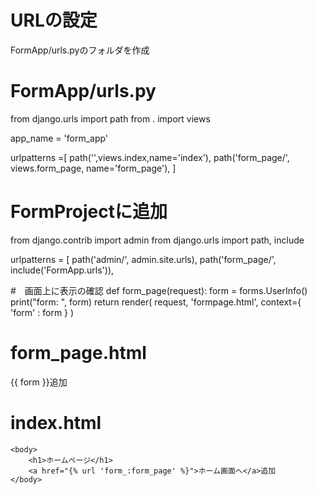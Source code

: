 # URLの設定
FormApp/urls.pyのフォルダを作成
# FormApp/urls.py
from django.urls import path
from . import views

app_name = 'form_app'

urlpatterns =[
    path('',views.index,name='index'),
    path('form_page/', views.form_page, name='form_page'),
]
# FormProjectに追加
from django.contrib import admin
from django.urls import path, include

urlpatterns = [
    path('admin/', admin.site.urls),
    path('form_page/', include('FormApp.urls')),

#　画面上に表示の確認
def form_page(request):
    form = forms.UserInfo()
    print("form: ", form)
    return render(
        request, 'formpage.html', context={
        'form' : form
        }
    )
# form_page.html
  <body>
    {{ form }}追加
  </body>
  
  # index.html
    <body>
        <h1>ホームページ</h1>
        <a href="{% url 'form_:form_page' %}">ホーム画面へ</a>追加
    </body>












    
